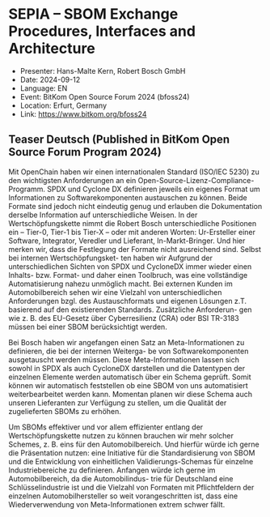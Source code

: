 # SEPIA – SBOM Exchange Procedures, Interfaces and Architecture

* Presenter: Hans-Malte Kern, Robert Bosch GmbH
* Date: 2024-09-12
* Language: EN
* Event: BitKom Open Source Forum 2024 (bfoss24)
* Location: Erfurt, Germany
* Link: https://www.bitkom.org/bfoss24


## Teaser Deutsch (Published in BitKom Open Source Forum Program 2024)

Mit OpenChain haben wir einen internationalen Standard (ISO/IEC 5230) zu den wichtigsten Anforderungen an
ein Open-Source-Lizenz-Compliance-Programm. SPDX und Cyclone DX definieren jeweils ein eigenes Format um
Informationen zu Softwarekomponenten austauschen zu können. Beide Formate sind jedoch nicht eindeutig
genug und erlauben die Dokumentation derselbe Information auf unterschiedliche Weisen.
In der Wertschöpfungskette nimmt die Robert Bosch unterschiedliche Positionen ein – Tier-0, Tier-1 bis Tier-X –
oder mit anderen Worten: Ur-Ersteller einer Software, Integrator, Veredler und Lieferant, In-Markt-Bringer. Und
hier merken wir, dass die Festlegung der Formate nicht ausreichend sind. Selbst bei internen Wertschöpfungsket-
ten haben wir Aufgrund der unterschiedlichen Sichten von SPDX und CycloneDX immer wieder einen Inhalts- bzw.
Format- und daher einen Toolbruch, was eine vollständige Automatisierung nahezu unmöglich macht.
Bei externen Kunden im Automobilbereich sehen wir eine Vielzahl von unterschiedlichen Anforderungen bzgl. des
Austauschformats und eigenen Lösungen z.T. basierend auf den existierenden Standards. Zusätzliche Anforderun-
gen wie z. B. des EU-Gesetz über Cyberresilienz (CRA) oder BSI TR-3183 müssen bei einer SBOM berücksichtigt
werden.

Bei Bosch haben wir angefangen einen Satz an Meta-Informationen zu definieren, die bei der internen Weiterga-
be von Softwarekomponenten ausgetauscht werden müssen. Diese Meta-Informationen lassen sich sowohl in
SPDX als auch CycloneDX darstellen und die Datentypen der einzelnen Elemente werden automatisch über ein
Schema geprüft. Somit können wir automatisch feststellen ob eine SBOM von uns automatisiert weiterbearbeitet
werden kann. Momentan planen wir diese Schema auch unseren Lieferanten zur Verfügung zu stellen, um die
Qualität der zugelieferten SBOMs zu erhöhen.

Um SBOMs effektiver und vor allem effizienter entlang der Wertschöpfungskette nutzen zu können brauchen wir
mehr solcher Schemes, z. B. eins für den Automobilbereich. Und hierfür würde ich gerne die Präsentation nutzen:
eine Initiative für die Standardisierung von SBOM und die Entwicklung von einheitlichen Validierungs-Schemas für
einzelne Industriebereiche zu definieren. Anfangen würde ich gerne im Automobilbereich, da die Automobilindus-
trie für Deutschland eine Schlüsselindustrie ist und die Vielzahl von Formaten mit Pflichtfeldern der einzelnen
Automobilhersteller so weit vorangeschritten ist, dass eine Wiederverwendung von Meta-Informationen extrem
schwer fällt.

